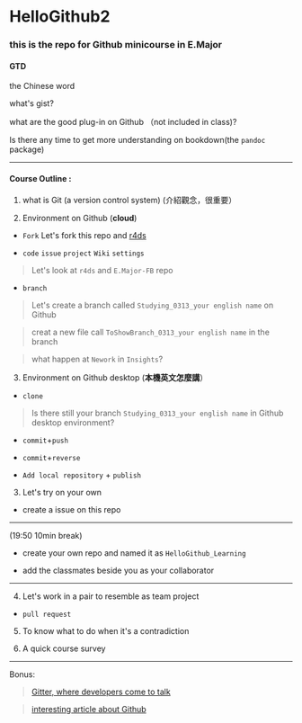 # HelloGithub2


### this is the repo for Github minicourse in E.Major 

#### GTD

the Chinese word

what's gist?

what are the good plug-in on Github （not included in class)?

Is there any time to get more understanding on bookdown(the `pandoc` package)




---

#### Course Outline : 

 1. what is Git (a version control system) (介紹觀念，很重要）
 
 2. Environment on Github (**cloud**)
 
 - `Fork` Let's fork this repo and [r4ds](https://github.com/hadley/r4ds)
 
 - `code` `issue` `project` `Wiki` `settings`
 > Let's look at `r4ds` and `E.Major-FB` repo
 
 - `branch` 
 > Let's create a branch called `Studying_0313_your english name` on Github
 
 > creat a new file call `ToShowBranch_0313_your english name` in the branch
 
 > what happen at `Nework` in `Insights`?
 
 3. Environment on  Github desktop (**本機英文怎麼講**）
 
 - `clone`
 
 > Is there still your branch `Studying_0313_your english name` in Github desktop environment?
 
 - `commit`+`push`
 
 - `commit`+`reverse`
 
 - `Add local repository` + `publish`
 
 3. Let's try on your own 
 
 - create a issue on this repo
 
 ---
 
 (19:50 10min break)
 
 - create your own repo and named it as `HelloGithub_Learning`
 
 - add the classmates beside you as your collaborator
 
 --- 
 
 4. Let's work in a pair to resemble as team project
 
 - `pull request`
 
 
 
 5. To know what to do when it's a contradiction
 
 6. A quick course survey
 
 ---
 
 Bonus:
 
> [Gitter, where developers come to talk](https://gitter.im/apps)

> [interesting article about Github](https://www.ithome.com.tw/news/95284)




